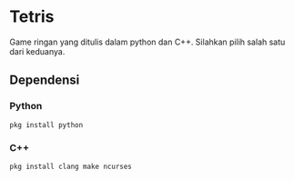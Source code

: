 # Tetris
Game ringan yang ditulis dalam python dan C++. Silahkan pilih salah satu dari keduanya.
## Dependensi
### Python
```
pkg install python
```
### C++
```
pkg install clang make ncurses
```
